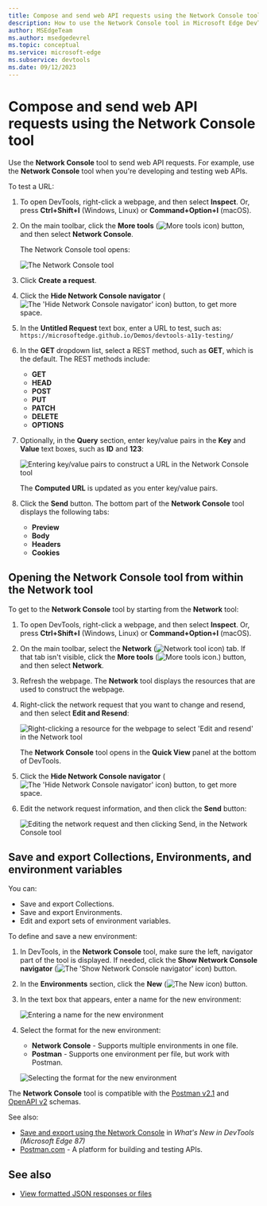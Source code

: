 ```yaml
---
title: Compose and send web API requests using the Network Console tool
description: How to use the Network Console tool in Microsoft Edge DevTools to make synthetic network requests over HTTP when you're developing and testing web APIs.
author: MSEdgeTeam
ms.author: msedgedevrel
ms.topic: conceptual
ms.service: microsoft-edge
ms.subservice: devtools
ms.date: 09/12/2023
---
```

# Compose and send web API requests using the Network Console tool

Use the **Network Console** tool to send web API requests.  For example, use the **Network Console** tool when you're developing and testing web APIs.

To test a URL:

1. To open DevTools, right-click a webpage, and then select **Inspect**.  Or, press **Ctrl+Shift+I** (Windows, Linux) or **Command+Option+I** (macOS).

1. On the main toolbar, click the **More tools** (![More tools icon](./network-console-tool-images/more-tools-icon.png)) button, and then select **Network Console**.

   The Network Console tool opens:

   ![The Network Console tool](./network-console-tool-images/network-console-tool.png)

1. Click **Create a request**.

1. Click the **Hide Network Console navigator** (![The 'Hide Network Console navigator' icon](./network-console-tool-images/hide-network-console-navigator-icon.png)) button, to get more space.

1. In the **Untitled Request** text box, enter a URL to test, such as: `https://microsoftedge.github.io/Demos/devtools-a11y-testing/`

1. In the **GET** dropdown list, select a REST method, such as **GET**, which is the default.  The REST methods include:
   * **GET**
   * **HEAD**
   * **POST**
   * **PUT**
   * **PATCH**
   * **DELETE**
   * **OPTIONS**

1. Optionally, in the **Query** section, enter key/value pairs in the **Key** and **Value** text boxes, such as **ID** and **123**:

   ![Entering key/value pairs to construct a URL in the Network Console tool](./network-console-tool-images/entering-key-value-pairs.png)

   The **Computed URL** is updated as you enter key/value pairs.

1. Click the **Send** button.  The bottom part of the **Network Console** tool displays the following tabs:
   * **Preview**
   * **Body**
   * **Headers**
   * **Cookies**


<!-- ====================================================================== -->
## Opening the Network Console tool from within the Network tool

To get to the **Network Console** tool by starting from the **Network** tool:

1. To open DevTools, right-click a webpage, and then select **Inspect**.  Or, press **Ctrl+Shift+I** (Windows, Linux) or **Command+Option+I** (macOS).

1. On the main toolbar, select the **Network** (![Network tool icon](./network-console-tool-images/network-tool-icon.png)) tab.  If that tab isn't visible, click the **More tools** (![More tools icon.](./network-console-tool-images/more-tools-icon.png)) button, and then select **Network**.

1. Refresh the webpage.  The **Network** tool displays the resources that are used to construct the webpage.

1. Right-click the network request that you want to change and resend, and then select **Edit and Resend**:

   ![Right-clicking a resource for the webpage to select 'Edit and resend' in the Network tool](./network-console-tool-images/edit-and-resend.png)

   The **Network Console** tool opens in the **Quick View** panel at the bottom of DevTools.

1. Click the **Hide Network Console navigator** (![The 'Hide Network Console navigator' icon](./network-console-tool-images/hide-network-console-navigator-icon.png)) button, to get more space.

1. Edit the network request information, and then click the **Send** button:

   ![Editing the network request and then clicking Send, in the Network Console tool](./network-console-tool-images/edit-then-send.png)

   <!-- another screenshot (used by "Experimental features in Microsoft Edge DevTools" article):
   ![The Network Console tool in the main toolbar](../media/network-network-console.png) -->


<!-- ====================================================================== -->
## Save and export Collections, Environments, and environment variables

You can:
*  Save and export Collections.
*  Save and export Environments.
*  Edit and export sets of environment variables.

To define and save a new environment:

1. In DevTools, in the **Network Console** tool, make sure the left, navigator part of the tool is displayed.  If needed, click the **Show Network Console navigator** (![The 'Show Network Console navigator' icon](./network-console-tool-images/show-network-console-navigator-icon.png)) button.

1. In the **Environments** section, click the **New** (![The New icon](./network-console-tool-images/new-icon.png)) button.

1. In the text box that appears, enter a name for the new environment:

   ![Entering a name for the new environment](./network-console-tool-images/network-console-environments-new-name.png)

1. Select the format for the new environment:
   * **Network Console** - Supports multiple environments in one file.
   * **Postman** - Supports one environment per file, but work with Postman.

   ![Selecting the format for the new environment](./network-console-tool-images/network-console-environments-new-format.png)

The **Network Console** tool is compatible with the [Postman v2.1](https://schema.getpostman.com/json/collection/v2.1.0/docs/index.html) and [OpenAPI v2](https://swagger.io/specification/v2) schemas.

See also:
* [Save and export using the Network Console](../whats-new/2020/10/devtools.md#save-and-export-using-the-network-console) in _What's New in DevTools (Microsoft Edge 87)_
* [Postman.com](https://www.postman.com/) - A platform for building and testing APIs.


<!-- ====================================================================== -->
## See also

* [View formatted JSON responses or files](../json-viewer/json-viewer.md)
<!-- * [edge-devtools-network-console repo](https://github.com/microsoft/edge-devtools-network-console) -->
